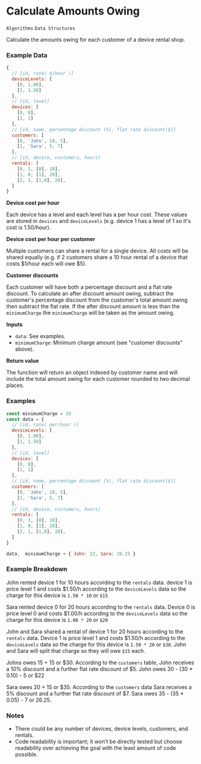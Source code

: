 # Calculate Amounts Owing

`Algorithms` `Data Structures`

Calculate the amounts owing for each customer of a device rental shop.

### Example Data

```js
{
  // [id, rate( $/hour )]
  deviceLevels: [
    [0, 1.00],
    [1, 1.50]
  ],
  // [id, level]
  devices: [
    [0, 0],
    [1, 1]
  ],
  // [id, name, percentage discount (%), flat rate discount($)]
  customers: [
    [0, 'John', 10, 5],
    [1, 'Sara', 5, 7]
  ],
  // [id, device, customers, hours]
  rentals: [
    [0, 1, [0], 10],
    [1, 0, [1], 20],
    [2, 1, [1,0], 20],
  ]
}
```

**Device cost per hour**

Each device has a level and each level has a per hour cost. These values are stored in `devices` and `deviceLevels` (e.g. device 1 has a level of 1 so it's cost is 1.50/hour).

**Device cost per hour per customer**

Multiple customers can share a rental for a single device. All costs will be shared equally (e.g. if 2 customers share a 10 hour rental of a device that costs $1/hour each will owe $5).

**Customer discounts**

Each customer will have both a percentage discount and a flat rate discount. To calculate an after discount amount owing, subtract the customer's percentage discount from the customer's total amount owing then subtract the flat rate. If the after discount amount is less than the `minimumCharge` the `minimumCharge` will be taken as the amount owing.

**Inputs**

- `data`: See examples.
- `minimumCharge`: Minimum charge amount (see "customer discounts" above).

**Return value**

The function will return an object indexed by customer name and will include the total amount owing for each customer rounded to two decimal places.

### Examples

```js
const minimumCharge = 10
const data = {
  // [id, rate( per/hour )]
  deviceLevels: [
    [0, 1.00],
    [1, 1.50]
  ],
  // [id, level]
  devices: [
    [0, 0],
    [1, 1]
  ],
  // [id, name, percentage discount (%), flat rate discount($)]
  customers: [
    [0, 'John', 10, 5],
    [1, 'Sara', 5, 7]
  ],
  // [id, device, customers, hours]
  rentals: [
    [0, 1, [0], 10],
    [1, 0, [1], 20],
    [2, 1, [1,0], 20],
  ]
}

data,  minimumCharge ➞ { John: 22, Sara: 26.25 }
```

### Example Breakdown

John rented device 1 for 10 hours according to the `rentals` data. device 1 is price level 1 and costs \$1.50/h according to the `deviceLevels` data so the charge for this device is `1.50 * 10` or `$15`

Sara rented device 0 for 20 hours according to the `rentals` data. Device 0 is price level 0 and costs \$1.00/h according to the `deviceLevels` data so the charge for this device is `1.00 * 20` or `$20`

John and Sara shared a rental of device 1 for 20 hours according to the `rentals` data. Device 1 is price level 1 and costs \$1.50/h according to the `deviceLevels` data so the charge for this device is `1.50 * 20` or `$30`. John and Sara will split that charge so they will owe `$15` each.

Johns owes 15 + 15 or $30. According to the `customers` table, John receives a 10% discount and a further flat rate discount of $5. John owes 30 - (30 \* 0.10) - 5 or \$22

Sara owes 20 + 15 or $35. According to the `customers` data Sara receives a 5% discount and a further flat rate discount of $7. Sara owes 35 - (35 \* 0.05) - 7 or 26.25.

### Notes

- There could be any number of devices, device levels, customers, and rentals.
- Code readability is important; it won’t be directly tested but choose readability over achieving the goal with the least amount of code possible.

